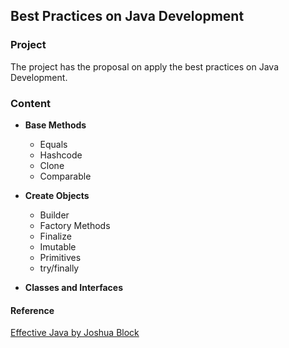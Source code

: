 ## Best Practices on Java Development

### Project

The project has the proposal on apply the best practices on Java Development.

### Content

* **Base Methods**
    * Equals
    * Hashcode
    * Clone
    * Comparable

* **Create Objects**
    * Builder
    * Factory Methods
    * Finalize
    * Imutable
    * Primitives
    * try/finally

* **Classes and Interfaces**

#### Reference

[Effective Java by Joshua Block](https://www.amazon.com/Effective-Java-Joshua-Bloch/dp/0134685997/ref=sr_1_1?dchild=1&keywords=effective+java&qid=1605229301&sr=8-1)

